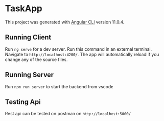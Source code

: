 # TaskApp

This project was generated with [Angular CLI](https://github.com/angular/angular-cli) version 11.0.4.

## Running Client

Run `ng serve` for a dev server. Run this command
in an external terminal. Navigate to `http://localhost:4200/`. The app will automatically reload if you change any of the source files. 

## Running Server 

Run `npm run server` to start the backend from vscode

## Testing Api

Rest api can be tested on postman on `http://localhost:5000/`